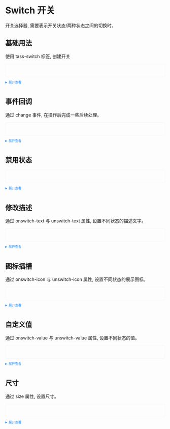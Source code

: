 <!--
 * @Author: 申恒杰
 * @Date: 2023-02-12 19:17:38
 * @Description: 铁沸物
 * @FilePath: \tass-ui\docs\components\switch\index.md
-->
<script setup>
  import Detail from './detail.vue'
  import Change from './change.vue'
  import Disabled from './disabled.vue'
  import Changedetail from './changedetail.vue'
  import Switchicon from './switch-icon.vue'
  import Definevalue from './definevalue.vue'
  import Size from './size.vue'
</script>
<style>
  .example{
      border: 1px solid #f5f5f5;
      border-radius: 5px;
      padding:20px
  }
  .tass-button {
      margin:10px 5px;
  }
  details > summary:first-of-type {
      font-size: 10px;
      padding: 8px 0;
      cursor: pointer;
      color: #1989fa;
  }
</style>
# Switch 开关
开关选择器, 需要表示开关状态/两种状态之间的切换时。
## 基础用法
使用 tass-switch 标签, 创建开关

<div class="example">
    <Detail></Detail>
</div>

<details>
<summary>展开查看</summary>

```vue
<template>
  <div style="width:40px">
    <tass-switch v-model="active1"></tass-switch>
  </div>
</template>

<script>
import { ref } from 'vue'
export default {
  setup() {
    const active1 = ref(false);
    return {
        active1
    }
  }
}
</script>
```
</details>

## 事件回调
通过 change 事件, 在操作后完成一些后续处理。
<div class="example">
    <Change></Change>
</div>

<details>
<summary>展开查看</summary>

```vue
<template>
  <div style="width:40px">
    <tass-switch v-model="active2" @change="change"></tass-switch>
  </div>
</template>

<script>
import { ref } from 'vue'

export default {
  setup() {
    const active2 = ref(true);
    const change = ( val )=> {
        alert("当前值:" + val)
    }
    return {
        active2,
        change
    }
  }
}
</script>
```
</details>

## 禁用状态
<div class="example">
    <Disabled></Disabled>
</div>

<details>
<summary>展开查看</summary>

```vue
<template>
  <div style="width:40px">
    <tass-switch v-model="active3" :disabled="disabled"></tass-switch>
  </div>
</template>

<script>
import { ref } from 'vue'

export default {
  setup() {

    const active3 = ref(false);
    const disabled = ref(true)

    return {
        active3,disabled
    }
  }
}
</script>

```

</details>

## 修改描述
通过 onswitch-text 与 unswitch-text 属性, 设置不同状态的描述文字。
<div class="example">
    <Changedetail></Changedetail>
</div>

<details>
<summary>展开查看</summary>

```vue
<template>
  <div style="width:60px">
    <tass-switch v-model="active4" onswitch-text="白天"  unswitch-text="夜间"></tass-switch>
  </div>
</template>

<script>
import { ref } from 'vue'
export default {
  setup() {
    const active4 = ref(true)
    return {
        active4
    }
  }
}
</script>
```
</details>

## 图标插槽
通过 onswitch-icon 与 unswitch-icon 属性, 设置不同状态的展示图标。
<div class="example">
    <Switchicon></Switchicon>
</div>

<details>
<summary>展开查看</summary>

```vue
<template>
  <div style="width:40px">
    <tass-switch v-model="active5">
      <template #onswitch-icon>😄</template>
      <template #unswitch-icon>🤔</template>
    </tass-switch>
  </div>
</template>

<script>
import { ref } from 'vue'

export default {
  setup() {

    const active5 = ref(true)

    return {
        active5
    }
  }
}
</script>
```
</details>

## 自定义值
通过 onswitch-value 与 unswitch-value 属性, 设置不同状态的值。
<div class="example">
    <Definevalue></Definevalue>
</div>

<details>
<summary>展开查看</summary>

```vue
<template>
  <div style="width:40px">
    <tass-switch v-model="active6" onswitch-value="dark" unswitch-value="light"></tass-switch>
  </div>
</template>

<script>
import { ref } from 'vue'

export default {
  setup() {
    const active6 = ref('dark')
    return {
        active6
    }
  }
}
</script>
```
</details>

## 尺寸
通过 size 属性, 设置尺寸。
<div class="example">
    <Size></Size>
</div>

<details>
<summary>展开查看</summary>

```vue
<template>
  <div style='display:flex;align-items: flex-end;'>
    <tass-switch v-model="active7" size='lg'></tass-switch>
    <tass-switch v-model="active7" size='md' style='margin-left:10px'></tass-switch>
    <tass-switch v-model="active7" size='sm' style='margin-left:10px'></tass-switch>
    <tass-switch v-model="active7" size='xs' style='margin-left:10px'></tass-switch>
  </div>
</template>

<script>
import { ref } from 'vue'

export default {
  setup() {

    const active7 = ref(true)

    return {
        active7
    }
  }
}
</script>
```
</details>